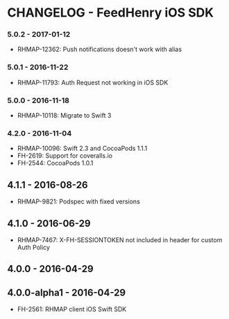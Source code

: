 # CHANGELOG - FeedHenry iOS SDK

### 5.0.2 - 2017-01-12
* RHMAP-12362: Push notifications doesn't work with alias

### 5.0.1 - 2016-11-22
* RHMAP-11793: Auth Request not working in iOS SDK

### 5.0.0 - 2016-11-18
* RHMAP-10118: Migrate to Swift 3

### 4.2.0 - 2016-11-04
* RHMAP-10096: Swift 2.3 and CocoaPods 1.1.1
* FH-2619: Support for coveralls.io
* FH-2544: CocoaPods 1.0.1

## 4.1.1 - 2016-08-26
* RHMAP-9821: Podspec with fixed versions

## 4.1.0 - 2016-06-29
* RHMAP-7467: X-FH-SESSIONTOKEN not included in header for custom Auth Policy

## 4.0.0 - 2016-04-29

## 4.0.0-alpha1 - 2016-04-29
* FH-2561: RHMAP client iOS Swift SDK